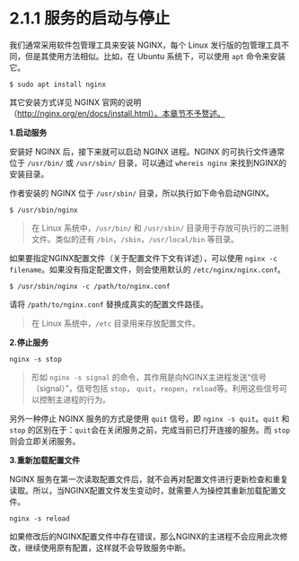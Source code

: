 # 2.1.1 服务的启动与停止

我们通常采用软件包管理工具来安装 NGINX，每个 Linux 发行版的包管理工具不同，但是其使用方法相似。比如，在 Ubuntu 系统下，可以使用 `apt` 命令来安装它。

```
$ sudo apt install nginx
```

其它安装方式详见 NGINX 官网的说明（http://nginx.org/en/docs/install.html）。本章节不予赘述。



**1.启动服务**

安装好 NGINX 后，接下来就可以启动 NGINX 进程。NGINX 的可执行文件通常位于 `/usr/bin/` 或 `/usr/sbin/` 目录，可以通过 `whereis nginx` 来找到NGINX的安装目录。

作者安装的 NGINX 位于 `/usr/sbin/` 目录，所以执行如下命令启动NGINX。

```
$ /usr/sbin/nginx
```

> 在 Linux 系统中，`/usr/bin/` 和 `/usr/sbin/` 目录用于存放可执行的二进制文件。类似的还有 `/bin`，`/sbin`，`/usr/local/bin` 等目录。

如果要指定NGINX配置文件（关于配置文件下文有详述），可以使用 `nginx -c filename`。如果没有指定配置文件，则会使用默认的 `/etc/nginx/nginx.conf`。

```
$ /usr/sbin/nginx -c /path/to/nginx.conf
```

请将 `/path/to/nginx.conf` 替换成真实的配置文件路径。

> 在 Linux 系统中，`/etc` 目录用来存放配置文件。

**2.停止服务**

```
nginx -s stop
```

> 形如 `nginx -s signal` 的命令，其作用是向NGINX主进程发送“信号（signal）”，信号包括 `stop`， `quit`，`reopen`，`reload`等。利用这些信号可以控制主进程的行为。

另外一种停止 NGINX 服务的方式是使用 `quit` 信号，即 `nginx -s quit`。`quit` 和 `stop` 的区别在于：`quit`会在关闭服务之前，完成当前已打开连接的服务。而 `stop` 则会立即关闭服务。

**3.重新加载配置文件**

NGINX 服务在第一次读取配置文件后，就不会再对配置文件进行更新检查和重复读取。所以，当NGINX配置文件发生变动时，就需要人为操控其重新加载配置文件。

```
nginx -s reload
```

如果修改后的NGINX配置文件中存在错误，那么NGINX的主进程不会应用此次修改，继续使用原有配置，这样就不会导致服务中断。
